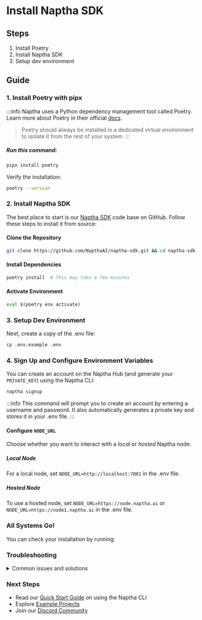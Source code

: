 # Install Naptha SDK

## Steps
1. Install Poetry
2. Install Naptha SDK
3. Setup dev environment

## Guide
### 1. Install Poetry with pipx
:::info
Naptha uses a Python dependency management tool called Poetry. Learn more about Poetry in their official [docs](https://python-poetry.org/docs).

> Poetry should always be installed in a dedicated virtual environment to isolate it from the rest of your system.
:::

##### Run this command:
```bash
pipx install poetry
```

Verify the installation:
```bash
poetry --version
```

### 2. Install Naptha SDK
The best place to start is our [Naptha SDK](https://github.com/NapthaAI/naptha-sdk) code base on GitHub. Follow these steps to install it from source:

#### Clone the Repository
```bash
git clone https://github.com/NapthaAI/naptha-sdk.git && cd naptha-sdk
```

#### Install Dependencies
```bash
poetry install  # This may take a few minutes
```

#### Activate Environment
```bash
eval $(poetry env activate)
```

### 3. Setup Dev Environment
Next, create a copy of the .env file:

```bash
cp .env.example .env
```

### 4. Sign Up and Configure Environment Variables
You can create an account on the Naptha Hub (and generate your ```PRIVATE_KEY```) using the Naptha CLI:

```bash
naptha signup
```
:::info
This command will prompt you to create an account by entering a username and password. It also automatically generates a private key and stores it in your .env file.
:::


<!-- Copy the generated private key into your .env file:
```bash
PRIVATE_KEY=your_generated_key_here
NODE_URL=your_chosen_node_url
``` -->

#### Configure ```NODE_URL```
Choose whether you want to interact with a *local* or *hosted* Naptha node.

##### Local Node
For a local node, set ```NODE_URL=http://localhost:7001``` in the .env file.

##### Hosted Node
To use a hosted node, set ```NODE_URL=https://node.naptha.ai``` or ```NODE_URL=https://node1.naptha.ai``` in the .env file.

### All Systems Go!
You can check your installation by running:

### Troubleshooting

<details>
<summary>Common issues and solutions</summary>

1. **Poetry installation fails**
   ```bash
   python -m pip install --user pipx
   python -m pipx ensurepath
   ```

2. **Dependencies conflict**
   ```bash
   poetry env remove python
   poetry install --no-cache
   poetry env use python3.11
   ```

3. **Node connection issues**
   - Verify your internet connection
   - Check if the selected node is operational
   - Ensure your .env file is properly configured

</details>

### Next Steps
- Read our [Quick Start Guide](./NapthaCLI) on using the Naptha CLI
- Explore [Example Projects](../Examples/)
- Join our [Discord Community](https://naptha.ai/naptha-community)
